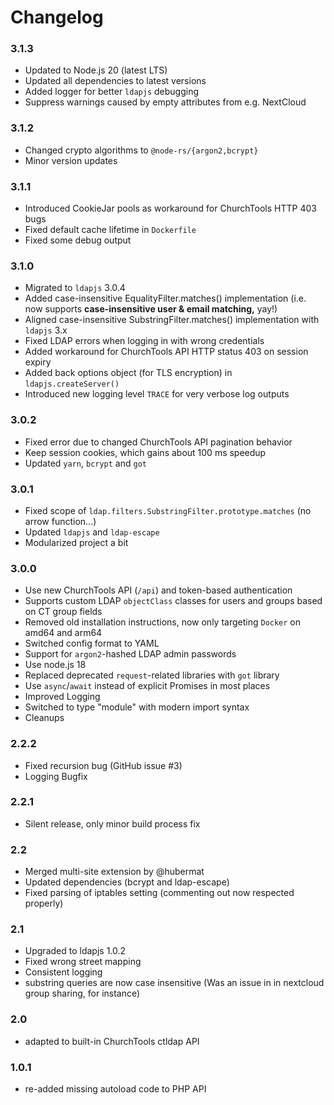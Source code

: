 # Changelog

### 3.1.3
- Updated to Node.js 20 (latest LTS)
- Updated all dependencies to latest versions
- Added logger for better `ldapjs` debugging
- Suppress warnings caused by empty attributes from e.g. NextCloud

### 3.1.2
- Changed crypto algorithms to `@node-rs/{argon2,bcrypt}`
- Minor version updates

### 3.1.1
- Introduced CookieJar pools as workaround for ChurchTools HTTP 403 bugs
- Fixed default cache lifetime in `Dockerfile`
- Fixed some debug output

### 3.1.0
- Migrated to `ldapjs` 3.0.4
- Added case-insensitive EqualityFilter.matches() implementation
(i.e. now supports **case-insensitive user & email matching,** yay!)
- Aligned case-insensitive SubstringFilter.matches() implementation with `ldapjs` 3.x
- Fixed LDAP errors when logging in with wrong credentials
- Added workaround for ChurchTools API HTTP status 403 on session expiry
- Added back options object (for TLS encryption) in `ldapjs.createServer()`
- Introduced new logging level `TRACE` for very verbose log outputs

### 3.0.2
- Fixed error due to changed ChurchTools API pagination behavior
- Keep session cookies, which gains about 100 ms speedup
- Updated `yarn`, `bcrypt` and `got`

### 3.0.1
- Fixed scope of `ldap.filters.SubstringFilter.prototype.matches` (no arrow function...)
- Updated `ldapjs` and `ldap-escape`
- Modularized project a bit

### 3.0.0
- Use new ChurchTools API (`/api`) and token-based authentication
- Supports custom LDAP `objectClass` classes for users and groups based on CT group fields
- Removed old installation instructions, now only targeting `Docker` on amd64 and arm64
- Switched config format to YAML
- Support for `argon2`-hashed LDAP admin passwords
- Use node.js 18
- Replaced deprecated `request`-related libraries with `got` library
- Use `async`/`await` instead of explicit Promises in most places
- Improved Logging
- Switched to type "module" with modern import syntax
- Cleanups

### 2.2.2
- Fixed recursion bug (GitHub issue #3)
- Logging Bugfix

### 2.2.1
- Silent release, only minor build process fix

### 2.2
- Merged multi-site extension by @hubermat
- Updated dependencies (bcrypt and ldap-escape)
- Fixed parsing of iptables setting (commenting out now respected properly)

### 2.1
- Upgraded to ldapjs 1.0.2
- Fixed wrong street mapping
- Consistent logging
- substring queries are now case insensitive
  (Was an issue in in nextcloud group sharing, for instance)

### 2.0
- adapted to built-in ChurchTools ctldap API

### 1.0.1
- re-added missing autoload code to PHP API